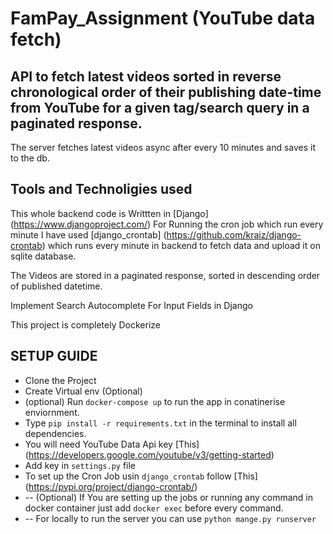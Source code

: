# FamPay_Assignment (YouTube data fetch)
API to fetch latest videos sorted in reverse chronological order of their publishing date-time from YouTube for a given tag/search query in a paginated response.
-----------------------------------------------------------------------------------------------------------------
The server fetches latest videos async after every 10 minutes and saves it to the db.
 
## Tools and Technoligies used
This whole backend code is Writtten in [Django] (https://www.djangoproject.com/)
For Running the cron job which run every minute I have used [django_crontab] (https://github.com/kraiz/django-crontab) which runs every minute in backend to fetch data and upload it on sqlite database.

The Videos are stored in a paginated response, sorted in descending order of published datetime.

Implement Search Autocomplete For Input Fields in Django

This project is completely Dockerize

## SETUP GUIDE

- Clone the Project
- Create Virtual env (Optional)
- (optional) Run `docker-compose up`  to run the app in conatinerise enviornment.
- Type `pip install -r requirements.txt` in the terminal to install all dependencies.
- You will need YouTube Data Api key [This] (https://developers.google.com/youtube/v3/getting-started)
- Add key in `settings.py` file
- To set up the Cron Job usin `django_crontab` follow [This] (https://pypi.org/project/django-crontab/) 
- -- (Optional) If You are setting up the jobs or running any command in docker container just add `docker exec` before every command.
- -- For locally to run the server you can use `python mange.py runserver`
